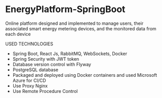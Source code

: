 # EnergyPlatform-SpringBoot
Online platform designed and implemented to manage users, their associated smart energy metering devices, and the monitored data from each device

USED TECHNOLOGIES
- Spring Boot, React Js, RabbitMQ, WebSockets, Docker
- Spring Security with JWT token
- Database version control with Flyway
- PostgreSQL database
- Packaged and deployed using Docker containers and used Microsoft Azure for CI/CD
- Use Proxy Nginx
- Use Remote Procedure Control
